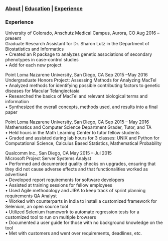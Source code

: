### [About](https://athwing.github.io)  |  [Education](https://athwing.github.io/education) |  [Experience](https://athwing.github.io/experience)

### Experience
University of Colorado, Anschutz Medical Campus, Aurora, CO	Aug 2016 –present  
Graduate Research Assistant for Dr. Sharon Lutz in the Department of Biostatistics and Informatics  
•	Created an R package to analyzes genetic associations of secondary phenotypes in case-control studies  
•	Add for each new project

Point Loma Nazarene University, San Diego, CA	Sep 2015 –May 2016  
Undergraduate Honors Project: Assessing Methods for Analyzing MacTel  
•	Analyzed methods for identifying possible contributing factors to genetic diseases for Macular Telangiectasia  
•	Researched the basics of MacTel and relevant biological terms and information  
•	Synthesized the overall concepts, methods used, and results into a final paper 

Point Loma Nazarene University, San Diego, CA	Sep 2015 – May 2016  
Mathematics and Computer Science Department Grader, Tutor, and TA  
•	Held hours in the Math Learning Center to tutor fellow students  
•	Graded and assisted during lab hours for 3 classes: UNIX and Python for Computational Science, Calculus Based Statistics, Mathematical Probability

Qualcomm Inc., San Diego, CA	May 2015 – Jul 2015  
Microsoft Project Server Systems Analyst  
•	Performed and documented quality checks on upgrades, ensuring that they did not cause adverse effects and that functionalities worked as advertised  
•	Developed report requirements for software developers  
•	Assisted at training sessions for fellow employees  
•	Used Agile methodology and JIRA to keep track of sprint planning requirements
QA Analyst  
•	Worked with counterparts in India to install a customized framework for Selenium, an open source tool  
•	Utilized Selenium framework to automate regression tests for a customized tool to run on multiple browsers  
•	Documented a user guide for those with no background knowledge on the tool  
•	Met with customers and went over requirements, deadlines, etc. 
